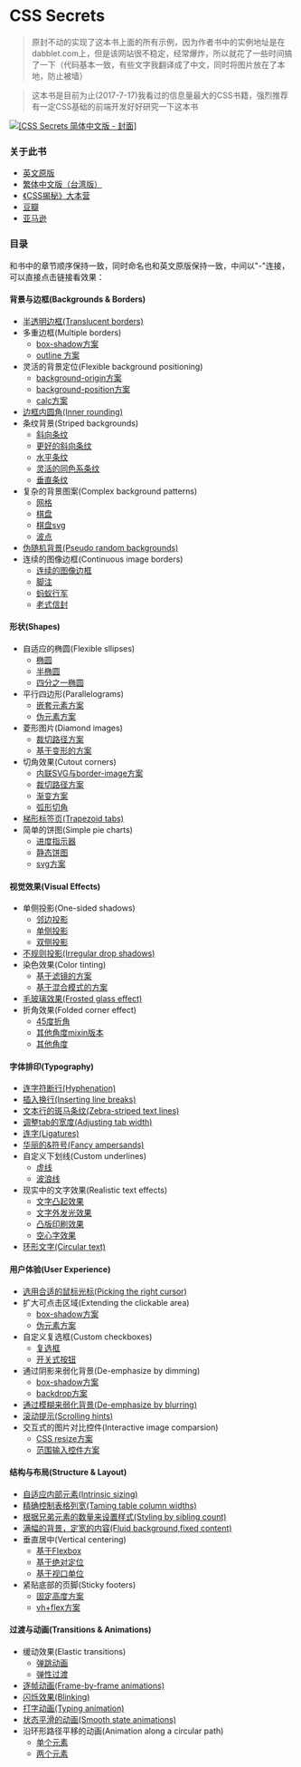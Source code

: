 # CSS Secrets

> 原封不动的实现了这本书上面的所有示例，因为作者书中的实例地址是在dabblet.com上，但是该网站很不稳定，经常爆炸，所以就花了一些时间搞了一下（代码基本一致，有些文字我翻译成了中文，同时将图片放在了本地，防止被墙）

> 这本书是目前为止(2017-7-17)我看过的信息量最大的CSS书籍，强烈推荐有一定CSS基础的前端开发好好研究一下这本书

[![[CSS Secrets 简体中文版 - 封面]](https://cloud.githubusercontent.com/assets/1231359/14773652/5bf7c006-0adf-11e6-8712-70be89b3b97d.jpg)](https://github.com/cssmagic/CSS-Secrets/issues/31)

### 关于此书

* [英文原版](https://books.google.com.hk/books?id=nokNCgAAQBAJ&printsec=frontcover)
* [繁体中文版（台湾版）](https://github.com/cssmagic/CSS-Secrets/issues/24)
* [《CSS揭秘》大本营](http://book.cssmagic.net/)
* [豆瓣](https://book.douban.com/subject/26295140/)
* [亚马逊](https://www.amazon.com/CSS-Secrets-Solutions-Everyday-Problems/dp/1449372635)

### 目录
和书中的章节顺序保持一致，同时命名也和英文原版保持一致，中间以"-"连接，可以直接点击链接看效果：

#### 背景与边框(Backgrounds & Borders)
* [半透明边框(Translucent borders)](https://merrier.github.io/CSS-Secrets/backgrounds&borders/translucent-borders/translucent-border.html)
* 多重边框(Multiple borders)
    * [box-shadow方案](https://merrier.github.io/CSS-Secrets/backgrounds&borders/multiple-borders/box-shadow.html)
    * [outline 方案](https://merrier.github.io/CSS-Secrets/backgrounds&borders/multiple-borders/outline.html)
* 灵活的背景定位(Flexible background positioning)
    * [background-origin方案](https://merrier.github.io/CSS-Secrets/backgrounds&borders/flexible-background-positioning/background-origin.html)
    * [background-position方案](https://merrier.github.io/CSS-Secrets/backgrounds&borders/flexible-background-positioning/background-position.html)
    * [calc方案](https://merrier.github.io/CSS-Secrets/backgrounds&borders/flexible-background-positioning/calc.html)
* [边框内圆角(Inner rounding)](https://merrier.github.io/CSS-Secrets/backgrounds&borders/inner-rounding/inner-rounding.html)
* 条纹背景(Striped backgrounds)
    * [斜向条纹](https://merrier.github.io/CSS-Secrets/backgrounds&borders/striped-backgrounds/diagonal-stripes.html)
    * [更好的斜向条纹](https://merrier.github.io/CSS-Secrets/backgrounds&borders/striped-backgrounds/diagonal-stripes-60deg.html)
    * [水平条纹](https://merrier.github.io/CSS-Secrets/backgrounds&borders/striped-backgrounds/horizontal-stripes.html)
    * [灵活的同色系条纹](https://merrier.github.io/CSS-Secrets/backgrounds&borders/striped-backgrounds/subtle-stripes.html)
    * [垂直条纹](https://merrier.github.io/CSS-Secrets/backgrounds&borders/striped-backgrounds/vertical-stripes.html)
* 复杂的背景图案(Complex background patterns)
    * [网格](https://merrier.github.io/CSS-Secrets/backgrounds&borders/complex-background-patterns/blueprint.html)
    * [棋盘](https://merrier.github.io/CSS-Secrets/backgrounds&borders/complex-background-patterns/checkerboard.html)
    * [棋盘svg](https://merrier.github.io/CSS-Secrets/backgrounds&borders/complex-background-patterns/checkerboard-svg.html)
    * [波点](https://merrier.github.io/CSS-Secrets/backgrounds&borders/complex-background-patterns/polka.html)
* [伪随机背景(Pseudo random backgrounds)](https://merrier.github.io/CSS-Secrets/backgrounds&borders/pseudo-random-backgrounds/cicada-stripes.html)
* 连续的图像边框(Continuous image borders)
    * [连续的图像边框](https://merrier.github.io/CSS-Secrets/backgrounds&borders/continuous-image-borders/continuous-image-borders.html)
    * [脚注](https://merrier.github.io/CSS-Secrets/backgrounds&borders/continuous-image-borders/footnote.html)
    * [蚂蚁行军](https://merrier.github.io/CSS-Secrets/backgrounds&borders/continuous-image-borders/marching-ants.html)
    * [老式信封](https://merrier.github.io/CSS-Secrets/backgrounds&borders/continuous-image-borders/vintage-envelope.html)

#### 形状(Shapes)
* 自适应的椭圆(Flexible sllipses)
    * [椭圆](https://merrier.github.io/CSS-Secrets/shapes/flexible-ellipses/ellipse.html)
    * [半椭圆](https://merrier.github.io/CSS-Secrets/shapes/flexible-ellipses/half-ellipse.html)
    * [四分之一椭圆](https://merrier.github.io/CSS-Secrets/shapes/flexible-ellipses/quarter-ellipse.html)
* 平行四边形(Parallelograms)
    * [嵌套元素方案](https://merrier.github.io/CSS-Secrets/shapes/parallelograms/parallelograms.html)
    * [伪元素方案](https://merrier.github.io/CSS-Secrets/shapes/parallelograms/parallelograms-pseudo.html)
* 菱形图片(Diamond images)
    * [裁切路径方案](https://merrier.github.io/CSS-Secrets/shapes/diamond-images/diamond-clip.html)
    * [基于变形的方案](https://merrier.github.io/CSS-Secrets/shapes/diamond-images/diamond-images.html)
* 切角效果(Cutout corners)
    * [内联SVG与border-image方案](https://merrier.github.io/CSS-Secrets/shapes/cutout-corners/bevel-corners.html)
    * [裁切路径方案](https://merrier.github.io/CSS-Secrets/shapes/cutout-corners/bevel-corners-clipped.html)
    * [渐变方案](https://merrier.github.io/CSS-Secrets/shapes/cutout-corners/bevel-corners-gradients.html)
    * [弧形切角](https://merrier.github.io/CSS-Secrets/shapes/cutout-corners/scoop-corners.html)
* [梯形标签页(Trapezoid tabs)](https://merrier.github.io/CSS-Secrets/shapes/trapezoid-tabs/trapezoid-tabs.html)
* 简单的饼图(Simple pie charts)
    * [进度指示器](https://merrier.github.io/CSS-Secrets/shapes/simple-pie-charts/pie-animated.html)
    * [静态饼图](https://merrier.github.io/CSS-Secrets/shapes/simple-pie-charts/pie-static.html)
    * [svg方案](https://merrier.github.io/CSS-Secrets/shapes/simple-pie-charts/pie-svg.html)

#### 视觉效果(Visual Effects)
* 单侧投影(One-sided shadows)
    * [邻边投影](https://merrier.github.io/CSS-Secrets/visual-effects/one-sided-shadows/shadow-2-sides.html)
    * [单侧投影](https://merrier.github.io/CSS-Secrets/visual-effects/one-sided-shadows/shadow-one-side.html)
    * [双侧投影](https://merrier.github.io/CSS-Secrets/visual-effects/one-sided-shadows/shadow-opposite-sides.html)
* [不规则投影(Irregular drop shadows)](https://merrier.github.io/CSS-Secrets/visual-effects/irregular-drop-shadows/drop-shadow.html)
* 染色效果(Color tinting)
    * [基于滤镜的方案](https://merrier.github.io/CSS-Secrets/visual-effects/color-tinting/color-tint.html)
    * [基于混合模式的方案](https://merrier.github.io/CSS-Secrets/visual-effects/color-tinting/color-tint-filter.html)
* [毛玻璃效果(Frosted glass effect)](https://merrier.github.io/CSS-Secrets/visual-effects/frosted-glass-effect/frosted-glass.html)
* 折角效果(Folded corner effect)
    * [45度折角](https://merrier.github.io/CSS-Secrets/visual-effects/folded-corner-effect/folded-corner.html)
    * [其他角度mixin版本](https://merrier.github.io/CSS-Secrets/visual-effects/folded-corner-effect/folded-corner-mixin.html)
    * [其他角度](https://merrier.github.io/CSS-Secrets/visual-effects/folded-corner-effect/folded-corner-realistic.html)

#### 字体排印(Typography)
* [连字符断行(Hyphenation)](https://merrier.github.io/CSS-Secrets/typography/hyphenation/hyphenation.html)
* [插入换行(Inserting line breaks)](https://merrier.github.io/CSS-Secrets/typography/inserting-line-breaks/line-breaks.html)
* [文本行的斑马条纹(Zebra-striped text lines)](https://merrier.github.io/CSS-Secrets/typography/zebra-striped-text-lines/zebra-lines.html)
* [调整tab的宽度(Adjusting tab width)](https://merrier.github.io/CSS-Secrets/typography/adjusting-tab-width/tab-size.html)
* [连字(Ligatures)](https://merrier.github.io/CSS-Secrets/typography/ligatures/ligatures.html)
* [华丽的&符号(Fancy ampersands)](https://merrier.github.io/CSS-Secrets/typography/fancy-ampersands/ampersands.html)
* 自定义下划线(Custom underlines)
    * [虚线](https://merrier.github.io/CSS-Secrets/typography/custom-underlines/underlines.html)
    * [波浪线](https://merrier.github.io/CSS-Secrets/typography/custom-underlines/wavy-underlines.html)
* 现实中的文字效果(Realistic text effects)
    * [文字凸起效果](https://merrier.github.io/CSS-Secrets/typography/realistic-text-effects/extruded.html)
    * [文字外发光效果](https://merrier.github.io/CSS-Secrets/typography/realistic-text-effects/glow.html)
    * [凸版印刷效果](https://merrier.github.io/CSS-Secrets/typography/realistic-text-effects/letterpress.html)
    * [空心字效果](https://merrier.github.io/CSS-Secrets/typography/realistic-text-effects/stroked-text.html)
* [环形文字(Circular text)](https://merrier.github.io/CSS-Secrets/typography/circular-text/circular-text.html)

#### 用户体验(User Experience)
* [选用合适的鼠标光标(Picking the right cursor)](https://merrier.github.io/CSS-Secrets/user-experience/picking-the-right-cursor/disabled.html)
* 扩大可点击区域(Extending the clickable area)
    * [box-shadow方案](https://merrier.github.io/CSS-Secrets/user-experience/extending-the-clickable-area/hit-area.html)
    * [伪元素方案](https://merrier.github.io/CSS-Secrets/user-experience/extending-the-clickable-area/hit-area-border.html)
* 自定义复选框(Custom checkboxes)
    * [复选框](https://merrier.github.io/CSS-Secrets/user-experience/custom-checkboxes/checkboxes.html)
    * [开关式按钮](https://merrier.github.io/CSS-Secrets/user-experience/custom-checkboxes/toggle-buttons.html)
* 通过阴影来弱化背景(De-emphasize by dimming)
    * [box-shadow方案](https://merrier.github.io/CSS-Secrets/user-experience/deemphasize-by-dimming/dimming-box-shadow.html)
    * [backdrop方案](https://merrier.github.io/CSS-Secrets/user-experience/deemphasize-by-dimming/native-modal.html)
* [通过模糊来弱化背景(De-emphasize by blurring)](https://merrier.github.io/CSS-Secrets/user-experience/deemphasize-by-bluring/deemphasizing-blur.html)
* [滚动提示(Scrolling hints)](https://merrier.github.io/CSS-Secrets/user-experience/scrolling-hints/scrolling-hints.html)
* 交互式的图片对比控件(Interactive image comparsion)
    * [CSS resize方案](https://merrier.github.io/CSS-Secrets/user-experience/interactive-image-comparison/image-slider.html)
    * [范围输入控件方案](https://merrier.github.io/CSS-Secrets/user-experience/interactive-image-comparison/image-slider-range.html)

#### 结构与布局(Structure & Layout)
* [自适应内部元素(Intrinsic sizing)](https://merrier.github.io/CSS-Secrets/structure&layout/intrinsic-sizing/intrinsic-sizing.html)
* [精确控制表格列宽(Taming table column widths)](https://merrier.github.io/CSS-Secrets/structure&layout/taming-table-column-widths/table-column-widths.html)
* [根据兄弟元素的数量来设置样式(Styling by sibling count)](https://merrier.github.io/CSS-Secrets/structure&layout/styling-by-sibling-count/styling-sibling-count.html)
* [满幅的背景，定宽的内容(Fluid background,fixed content)](https://merrier.github.io/CSS-Secrets/structure&layout/fluid-background-fixed-content/fluid-fixed.html)
* 垂直居中(Vertical centering)
    * [基于Flexbox](https://merrier.github.io/CSS-Secrets/structure&layout/vertical-centering/vertical-centering.html)
    * [基于绝对定位](https://merrier.github.io/CSS-Secrets/structure&layout/vertical-centering/vertical-centering-abs.html)
    * [基于视口单位](https://merrier.github.io/CSS-Secrets/structure&layout/vertical-centering/vertical-centering-vh.html)
* 紧贴底部的页脚(Sticky footers)
    * [固定高度方案](https://merrier.github.io/CSS-Secrets/structure&layout/sticky-footers/sticky-footer.html)
    * [vh+flex方案](https://merrier.github.io/CSS-Secrets/structure&layout/sticky-footers/sticky-footer-fixed.html)

#### 过渡与动画(Transitions & Animations)
* 缓动效果(Elastic transitions)
    * [弹跳动画](https://merrier.github.io/CSS-Secrets/transitions&animations/elastic-transitions/bounce.html)
    * [弹性过渡](https://merrier.github.io/CSS-Secrets/transitions&animations/elastic-transitions/elastic.html)
* [逐帧动画(Frame-by-frame animations)](https://merrier.github.io/CSS-Secrets/transitions&animations/frame-by-frame-animations/frame-by-frame.html)
* [闪烁效果(Blinking)](https://merrier.github.io/CSS-Secrets/transitions&animations/blinking/blink.html)
* [打字动画(Typing animation)](https://merrier.github.io/CSS-Secrets/transitions&animations/typing-animation/typing.html)
* [状态平滑的动画(Smooth state animations)](https://merrier.github.io/CSS-Secrets/transitions&animations/smooth-state-animations/state-animations.html)
* 沿环形路径平移的动画(Animation along a circular path)
    * [单个元素](https://merrier.github.io/CSS-Secrets/transitions&animations/animation-along-a-circular-path/circular.html)
    * [两个元素](https://merrier.github.io/CSS-Secrets/transitions&animations/animation-along-a-circular-path/circular-2elements.html)




